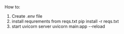 How to:

1. Create .env file 
2. install requrements from reqs.txt pip install -r reqs.txt
3. start uvicorn server uvicorn main:app --reload

